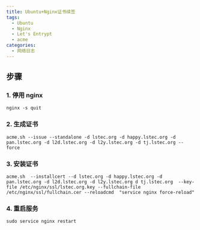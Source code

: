 ```yaml
---
title: Ubuntu+Nginx证书续签
tags:
  - Ubuntu
  - Nginx
  - Let's Entrypt
  - acme
categories:
  - 网络日志
---
```



## 步骤

### 1. 停用 nginx

```plain
nginx -s quit
```



### 2. 生成证书

```plain
acme.sh --issue --standalone -d lstec.org -d happy.lstec.org -d pan.lstec.org -d l2d.lstec.org -d l2y.lstec.org -d tj.lstec.org --force
```

### 3. 安装证书

```plain
acme.sh  --installcert --d lstec.org -d happy.lstec.org -d pan.lstec.org -d l2d.lstec.org -d l2y.lstec.org d tj.lstec.org  --key-file /etc/nginx/ssl/lstec.org.key --fullchain-file /etc/nginx/ssl/fullchain.cer --reloadcmd  "service nginx force-reload"
```

### 4. 重启服务

```plain
sudo service nginx restart
```


